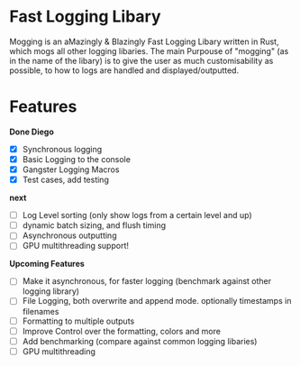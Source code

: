 # Fast Logging Libary
Mogging is an aMazingly & Blazingly Fast Logging Libary written in Rust, which mogs all other logging libaries. The main Purpouse of "mogging" (as in the name of the libary) is to give the user as much customisability as possible, to how to logs are handled and displayed/outputted.
# Features

**Done Diego**
- [x] Synchronous logging
- [x] Basic Logging to the console
- [x] Gangster Logging Macros
- [x] Test cases, add testing

**next**
- [ ] Log Level sorting (only show logs from a certain level and up)
- [ ] dynamic batch sizing, and flush timing
- [ ] Asynchronous outputting
- [ ] GPU multithreading support!

**Upcoming Features**
- [ ] Make it asynchronous, for faster logging (benchmark against other logging library)
- [ ] File Logging, both overwrite and append mode. optionally timestamps in filenames
- [ ] Formatting to multiple outputs
- [ ] Improve Control over the formatting, colors and more
- [ ] Add benchmarking (compare against common logging libaries)
- [ ] GPU multithreading
